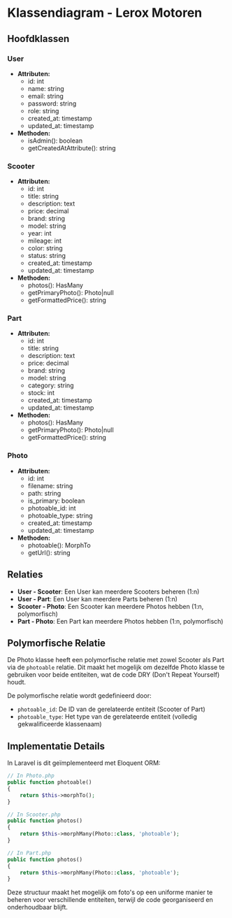 # Klassendiagram - Lerox Motoren

## Hoofdklassen

### User 
- **Attributen:**
  - id: int
  - name: string
  - email: string
  - password: string
  - role: string
  - created_at: timestamp
  - updated_at: timestamp
- **Methoden:**
  - isAdmin(): boolean
  - getCreatedAtAttribute(): string

### Scooter
- **Attributen:**
  - id: int
  - title: string
  - description: text
  - price: decimal
  - brand: string
  - model: string
  - year: int
  - mileage: int
  - color: string
  - status: string
  - created_at: timestamp
  - updated_at: timestamp
- **Methoden:**
  - photos(): HasMany
  - getPrimaryPhoto(): Photo|null
  - getFormattedPrice(): string

### Part
- **Attributen:**
  - id: int
  - title: string
  - description: text
  - price: decimal
  - brand: string
  - model: string
  - category: string
  - stock: int
  - created_at: timestamp
  - updated_at: timestamp
- **Methoden:**
  - photos(): HasMany
  - getPrimaryPhoto(): Photo|null
  - getFormattedPrice(): string

### Photo
- **Attributen:**
  - id: int
  - filename: string
  - path: string
  - is_primary: boolean
  - photoable_id: int
  - photoable_type: string
  - created_at: timestamp
  - updated_at: timestamp
- **Methoden:**
  - photoable(): MorphTo
  - getUrl(): string

## Relaties

- **User - Scooter**: Een User kan meerdere Scooters beheren (1:n)
- **User - Part**: Een User kan meerdere Parts beheren (1:n)
- **Scooter - Photo**: Een Scooter kan meerdere Photos hebben (1:n, polymorfisch)
- **Part - Photo**: Een Part kan meerdere Photos hebben (1:n, polymorfisch)

## Polymorfische Relatie

De Photo klasse heeft een polymorfische relatie met zowel Scooter als Part via de `photoable` relatie. Dit maakt het mogelijk om dezelfde Photo klasse te gebruiken voor beide entiteiten, wat de code DRY (Don't Repeat Yourself) houdt.

De polymorfische relatie wordt gedefinieerd door:
- `photoable_id`: De ID van de gerelateerde entiteit (Scooter of Part)
- `photoable_type`: Het type van de gerelateerde entiteit (volledig gekwalificeerde klassenaam)

## Implementatie Details

In Laravel is dit geïmplementeerd met Eloquent ORM:

```php
// In Photo.php
public function photoable()
{
    return $this->morphTo();
}

// In Scooter.php
public function photos()
{
    return $this->morphMany(Photo::class, 'photoable');
}

// In Part.php
public function photos()
{
    return $this->morphMany(Photo::class, 'photoable');
}
```

Deze structuur maakt het mogelijk om foto's op een uniforme manier te beheren voor verschillende entiteiten, terwijl de code georganiseerd en onderhoudbaar blijft.
